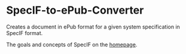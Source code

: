 # SpecIF-to-ePub-Converter
Creates a document in ePub format for a given system specification in SpecIF format.

The goals and concepts of SpecIF on the [homepage](http://specif.de).
